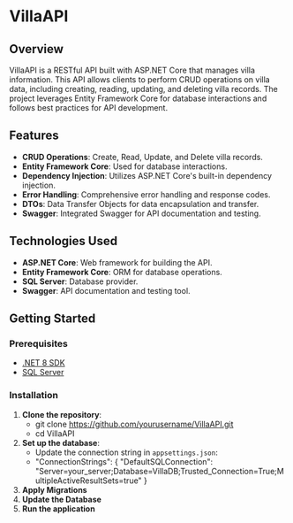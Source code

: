 # VillaAPI

## Overview

VillaAPI is a RESTful API built with ASP.NET Core that manages villa information. This API allows clients to perform CRUD operations on villa data, including creating, reading, updating, and deleting villa records. The project leverages Entity Framework Core for database interactions and follows best practices for API development.

## Features

- **CRUD Operations**: Create, Read, Update, and Delete villa records.
- **Entity Framework Core**: Used for database interactions.
- **Dependency Injection**: Utilizes ASP.NET Core's built-in dependency injection.
- **Error Handling**: Comprehensive error handling and response codes.
- **DTOs**: Data Transfer Objects for data encapsulation and transfer.
- **Swagger**: Integrated Swagger for API documentation and testing.

## Technologies Used

- **ASP.NET Core**: Web framework for building the API.
- **Entity Framework Core**: ORM for database operations.
- **SQL Server**: Database provider.
- **Swagger**: API documentation and testing tool.

## Getting Started

### Prerequisites

- [.NET 8 SDK](https://dotnet.microsoft.com/download/dotnet/8.0)
- [SQL Server](https://www.microsoft.com/en-us/sql-server/sql-server-downloads)

### Installation

1. **Clone the repository**:
   - git clone https://github.com/yourusername/VillaAPI.git
   - cd VillaAPI
2. **Set up the database**:
   - Update the connection string in `appsettings.json`:
   -  "ConnectionStrings": {
   "DefaultSQLConnection": "Server=your_server;Database=VillaDB;Trusted_Connection=True;MultipleActiveResultSets=true"
 }
3. **Apply Migrations**
4. **Update the Database**
5. **Run the application**

   
